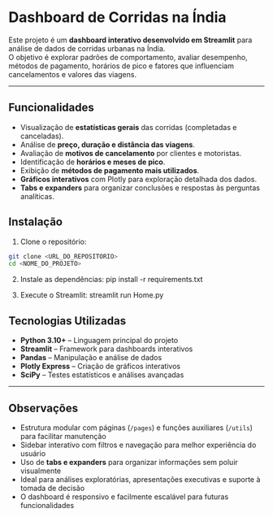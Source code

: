 # Dashboard de Corridas na Índia

Este projeto é um **dashboard interativo desenvolvido em Streamlit** para análise de dados de corridas urbanas na Índia.  
O objetivo é explorar padrões de comportamento, avaliar desempenho, métodos de pagamento, horários de pico e fatores que influenciam cancelamentos e valores das viagens.

---

## Funcionalidades

- Visualização de **estatísticas gerais** das corridas (completadas e canceladas).  
- Análise de **preço, duração e distância das viagens**.  
- Avaliação de **motivos de cancelamento** por clientes e motoristas.  
- Identificação de **horários e meses de pico**.  
- Exibição de **métodos de pagamento mais utilizados**.  
- **Gráficos interativos** com Plotly para exploração detalhada dos dados.  
- **Tabs e expanders** para organizar conclusões e respostas às perguntas analíticas.

## Instalação

1. Clone o repositório:  
```bash
git clone <URL_DO_REPOSITORIO>
cd <NOME_DO_PROJETO>
```

2. Instale as dependências:
pip install -r requirements.txt

3. Execute o Streamlit:
streamlit run Home.py

## Tecnologias Utilizadas

- **Python 3.10+** – Linguagem principal do projeto  
- **Streamlit** – Framework para dashboards interativos  
- **Pandas** – Manipulação e análise de dados  
- **Plotly Express** – Criação de gráficos interativos  
- **SciPy** – Testes estatísticos e análises avançadas  

---

## Observações

- Estrutura modular com páginas (`/pages`) e funções auxiliares (`/utils`) para facilitar manutenção  
- Sidebar interativo com filtros e navegação para melhor experiência do usuário  
- Uso de **tabs e expanders** para organizar informações sem poluir visualmente  
- Ideal para análises exploratórias, apresentações executivas e suporte à tomada de decisão  
- O dashboard é responsivo e facilmente escalável para futuras funcionalidades
